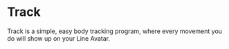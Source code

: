 # Track
Track is a simple, easy body tracking program, where every movement you do will show up on your Line Avatar.
